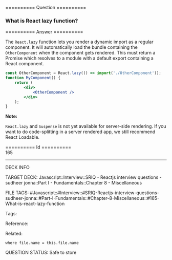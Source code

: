 ========== Question ==========  

### What is React lazy function?  

========== Answer ==========  

The `React.lazy` function lets you render a dynamic import as a regular
component. It will automatically load the bundle containing the `OtherComponent`
when the component gets rendered. This must return a Promise which resolves to a
module with a default export containing a React component.

```jsx
const OtherComponent = React.lazy(() => import('./OtherComponent'));
function MyComponent() {
    return (
        <div>
            <OtherComponent />
        </div>
    );
}
```

**Note:**

`React.lazy` and `Suspense` is not yet available for server-side rendering. If
you want to do code-splitting in a server rendered app, we still recommend React
Loadable.

========== Id ==========  
165

---

DECK INFO

TARGET DECK: Javascript::Interview::SRIQ - Reactjs interview questions - sudheer jonna::Part I - Fundamentals::Chapter 8 - Miscellaneous

FILE TAGS: #Javascript::#Interview::#SRIQ-Reactjs-interview-questions-sudheer-jonna::#Part-I-Fundamentals::#Chapter-8-Miscellaneous::#165-What-is-react-lazy-function

Tags:

Reference:

Related:

```dataview
where file.name = this.file.name
```
QUESTION STATUS: Safe to store
